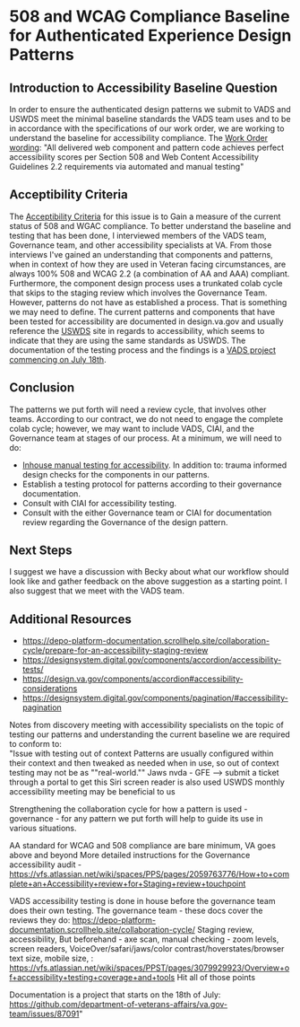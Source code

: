 # 508 and WCAG Compliance Baseline for Authenticated Experience Design Patterns																									
## Introduction to Accessibility Baseline Question
In order to ensure the authenticated design patterns we submit to VADS and USWDS meet the minimal baseline standards the VADS team uses and to be in accordance with the specifications of our work order, we are working to understand the baseline for accessibility compliance.
The [Work Order wording](https://docs.google.com/document/d/12_YfjCfKVMYtaX2kObeOC6FhKv4aj8HgZY46znp5OUQ/edit?usp=sharing): "All delivered web component and pattern code achieves perfect accessibility scores per Section 508 and Web Content Accessibility Guidelines 2.2 requirements via automated and manual testing"
## Acceptibility Criteria
The [Acceptibility Criteria](https://app.zenhub.com/workspaces/tmf-authenticated-experience-design-patterns-6679c93348f9b278c6b5d1af/issues/gh/department-of-veterans-affairs/tmf-auth-exp-design-patterns/14) for this issue is to Gain a measure of the current status of 508 and WGAC compliance. 
To better understand the baseline and testing that has been done, I interviewed members of the VADS team, Governance team, and other accessibility specialists at VA. From those interviews I've gained an understanding that components and patterns, when in context of how they are used in Veteran facing circumstances, are always 100% 508 and WCAG 2.2 (a combination of AA and AAA) compliant.
Furthermore, the component design process uses a trunkated colab cycle that skips to the staging review which involves the Governance Team. However, patterns do not have as established a process. That is something we may need to define. 
The current patterns and components that have been tested for accessibility are documented in design.va.gov and usually reference the [USWDS](https://designsystem.digital.gov/) site in regards to accessibility, which seems to indicate that they are using the same standards as USWDS. The documentation of the testing process and the findings is a [VADS project commencing on July 18th](https://github.com/department-of-veterans-affairs/va.gov-team/issues/87091).
## Conclusion
The patterns we put forth will need a review cycle, that involves other teams. According to our contract, we do not need to engage the complete colab cycle; however, we may want to include VADS, CIAI, and the Governance team at stages of our process.
At a minimum, we will need to do:
- [Inhouse manual testing for accessibility](https://github.com/department-of-veterans-affairs/va.gov-team/blob/master/teams/shared-support/accessibility/documentation/how-we-audit.md). In addition to: trauma informed design checks for the components in our patterns.
- Establish a testing protocol for patterns according to their governance documentation.
- Consult with CIAI for accessibility testing.
- Consult with the either Governance team or CIAI for documentation review regarding the Governance of the design pattern.
## Next Steps
I suggest we have a discussion with Becky about what our workflow should look like and gather feedback on the above suggestion as a starting point. I also suggest that we meet with the VADS team.
## Additional Resources							
- https://depo-platform-documentation.scrollhelp.site/collaboration-cycle/prepare-for-an-accessibility-staging-review							
- https://designsystem.digital.gov/components/accordion/accessibility-tests/																									
- https://design.va.gov/components/accordion#accessibility-considerations																									
- https://designsystem.digital.gov/components/pagination/#accessibility-pagination																									
																									
																									
																									
																									
																									
Notes from discovery meeting with accessibility specialists on the topic of testing our patterns and understanding the current baseline we are required to conform to: 																									
"Issue with testing out of context
Patterns are usually configured within their context and then tweaked as needed when in use, so out of context testing may not be as ""real-world.""
Jaws nvda - GFE —> submit a ticket through a portal to get this
Siri screen reader is also used
USWDS monthly accessibility meeting may be beneficial to us 

Strengthening the collaboration cycle for how a pattern is used - governance - for any pattern we put forth will help to guide its use in various situations.

AA standard for WCAG and 508 compliance are bare minimum, VA goes above and beyond
More detailed instructions for the Governance accessibility audit - https://vfs.atlassian.net/wiki/spaces/PPS/pages/2059763776/How+to+complete+an+Accessibility+review+for+Staging+review+touchpoint

VADS accessibility testing is done in house before the governance team does their own testing. The governance team - these docs cover the reviews they do: https://depo-platform-documentation.scrollhelp.site/collaboration-cycle/
Staging review, accessibility, 
But beforehand - axe scan, manual checking - zoom levels, screen readers, VoiceOver/safari/jaws/color contrast/hoverstates/browser text size, mobile size, : https://vfs.atlassian.net/wiki/spaces/PPST/pages/3079929923/Overview+of+accessibility+testing+coverage+and+tools
Hit all of those points

Documentation is a project that starts on the 18th of July: 
https://github.com/department-of-veterans-affairs/va.gov-team/issues/87091"																									
